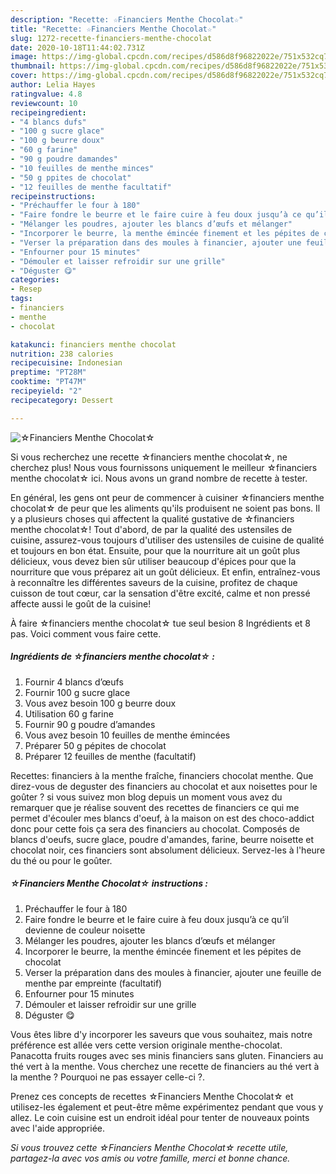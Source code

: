 ```yaml
---
description: "Recette: ☆Financiers Menthe Chocolat☆"
title: "Recette: ☆Financiers Menthe Chocolat☆"
slug: 1272-recette-financiers-menthe-chocolat
date: 2020-10-18T11:44:02.731Z
image: https://img-global.cpcdn.com/recipes/d586d8f96822022e/751x532cq70/☆financiers-menthe-chocolat☆-photo-principale-de-la-recette.jpg
thumbnail: https://img-global.cpcdn.com/recipes/d586d8f96822022e/751x532cq70/☆financiers-menthe-chocolat☆-photo-principale-de-la-recette.jpg
cover: https://img-global.cpcdn.com/recipes/d586d8f96822022e/751x532cq70/☆financiers-menthe-chocolat☆-photo-principale-de-la-recette.jpg
author: Lelia Hayes
ratingvalue: 4.8
reviewcount: 10
recipeingredient:
- "4 blancs dufs"
- "100 g sucre glace"
- "100 g beurre doux"
- "60 g farine"
- "90 g poudre damandes"
- "10 feuilles de menthe minces"
- "50 g ppites de chocolat"
- "12 feuilles de menthe facultatif"
recipeinstructions:
- "Préchauffer le four à 180"
- "Faire fondre le beurre et le faire cuire à feu doux jusqu’à ce qu’il devienne de couleur noisette"
- "Mélanger les poudres, ajouter les blancs d’œufs et mélanger"
- "Incorporer le beurre, la menthe émincée finement et les pépites de chocolat"
- "Verser la préparation dans des moules à financier, ajouter une feuille de menthe par empreinte (facultatif)"
- "Enfourner pour 15 minutes"
- "Démouler et laisser refroidir sur une grille"
- "Déguster 😋"
categories:
- Resep
tags:
- financiers
- menthe
- chocolat

katakunci: financiers menthe chocolat 
nutrition: 238 calories
recipecuisine: Indonesian
preptime: "PT28M"
cooktime: "PT47M"
recipeyield: "2"
recipecategory: Dessert

---
```



![☆Financiers Menthe Chocolat☆](https://img-global.cpcdn.com/recipes/d586d8f96822022e/751x532cq70/☆financiers-menthe-chocolat☆-photo-principale-de-la-recette.jpg)

Si vous recherchez une recette ☆financiers menthe chocolat☆, ne cherchez plus! Nous vous fournissons uniquement le meilleur ☆financiers menthe chocolat☆ ici. Nous avons un grand nombre de recette à tester.

En général, les gens ont peur de commencer à cuisiner ☆financiers menthe chocolat☆ de peur que les aliments qu'ils produisent ne soient pas bons. Il y a plusieurs choses qui affectent la qualité gustative de ☆financiers menthe chocolat☆! Tout d'abord, de par la qualité des ustensiles de cuisine, assurez-vous toujours d'utiliser des ustensiles de cuisine de qualité et toujours en bon état. Ensuite, pour que la nourriture ait un goût plus délicieux, vous devez bien sûr utiliser beaucoup d'épices pour que la nourriture que vous préparez ait un goût délicieux. Et enfin, entraînez-vous à reconnaître les différentes saveurs de la cuisine, profitez de chaque cuisson de tout cœur, car la sensation d'être excité, calme et non pressé affecte aussi le goût de la cuisine!

<!--inarticleads1-->

À faire ☆financiers menthe chocolat☆ tue seul besion 8 Ingrédients et 8 pas. Voici comment vous faire cette.

##### Ingrédients de ☆financiers menthe chocolat☆ :

1. Fournir 4 blancs d’œufs
1. Fournir 100 g sucre glace
1. Vous avez besoin 100 g beurre doux
1. Utilisation 60 g farine
1. Fournir 90 g poudre d’amandes
1. Vous avez besoin 10 feuilles de menthe émincées
1. Préparer 50 g pépites de chocolat
1. Préparer 12 feuilles de menthe (facultatif)


Recettes: financiers à la menthe fraîche, financiers chocolat menthe. Que direz-vous de deguster des financiers au chocolat et aux noisettes pour le goûter ? si vous suivez mon blog depuis un moment vous avez du remarquer que je réalise souvent des recettes de financiers ce qui me permet d&#39;écouler mes blancs d&#39;oeuf, à la maison on est des choco-addict donc pour cette fois ça sera des financiers au chocolat. Composés de blancs d&#39;oeufs, sucre glace, poudre d&#39;amandes, farine, beurre noisette et chocolat noir, ces financiers sont absolument délicieux. Servez-les à l&#39;heure du thé ou pour le goûter. 

<!--inarticleads2-->

##### ☆Financiers Menthe Chocolat☆ instructions :

1. Préchauffer le four à 180
1. Faire fondre le beurre et le faire cuire à feu doux jusqu’à ce qu’il devienne de couleur noisette
1. Mélanger les poudres, ajouter les blancs d’œufs et mélanger
1. Incorporer le beurre, la menthe émincée finement et les pépites de chocolat
1. Verser la préparation dans des moules à financier, ajouter une feuille de menthe par empreinte (facultatif)
1. Enfourner pour 15 minutes
1. Démouler et laisser refroidir sur une grille
1. Déguster 😋


Vous êtes libre d&#39;y incorporer les saveurs que vous souhaitez, mais notre préférence est allée vers cette version originale menthe-chocolat. Panacotta fruits rouges avec ses minis financiers sans gluten. Financiers au thé vert à la menthe. Vous cherchez une recette de financiers au thé vert à la menthe ? Pourquoi ne pas essayer celle-ci ?. 

<!--inarticleads1-->

<p>
Prenez ces concepts de recettes ☆Financiers Menthe Chocolat☆ et utilisez-les également et peut-être même expérimentez pendant que vous y allez. Le coin cuisine est un endroit idéal pour tenter de nouveaux points avec l'aide appropriée.
</p>

<p>
<i>Si vous trouvez cette ☆Financiers Menthe Chocolat☆ recette utile, partagez-la avec vos amis ou votre famille, merci et bonne chance.</i>
</p>
